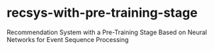 # recsys-with-pre-training-stage
Recommendation System with a Pre-Training Stage Based on Neural Networks for Event Sequence Processing
